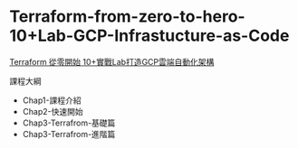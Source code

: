 # Terraform-from-zero-to-hero-10+Lab-GCP-Infrastucture-as-Code

[Terraform 從零開始 10+實戰Lab打造GCP雲端自動化架構](https://github.com/qwedsazxc78/Terraform-from-zero-to-hero-10-Lab-GCP-Infrastucture-as-Code)

課程大綱

- Chap1-課程介紹
- Chap2-快速開始
- Chap3-Terrafrom-基礎篇
- Chap3-Terrafrom-進階篇
